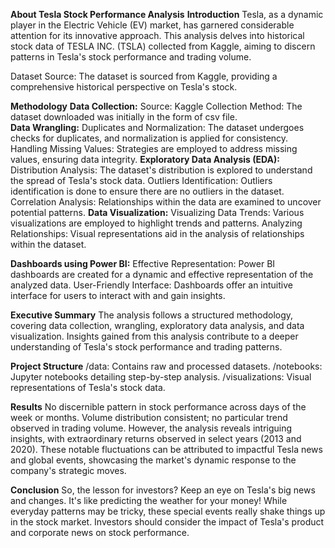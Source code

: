 **About Tesla Stock Performance Analysis**
**Introduction**
Tesla, as a dynamic player in the Electric Vehicle (EV) market, has garnered considerable attention for its innovative approach. This analysis delves into historical stock data of TESLA INC. (TSLA) collected from Kaggle, aiming to discern patterns in Tesla's stock performance and trading volume.

Dataset Source: The dataset is sourced from Kaggle, providing a comprehensive historical perspective on Tesla's stock.

**Methodology**
**Data Collection:**
Source: Kaggle
Collection Method: The dataset downloaded was initially in the form of csv file.  
**Data Wrangling:**
Duplicates and Normalization: The dataset undergoes checks for duplicates, and normalization is applied for consistency.
Handling Missing Values: Strategies are employed to address missing values, ensuring data integrity.
**Exploratory Data Analysis (EDA):**
Distribution Analysis: The dataset's distribution is explored to understand the spread of Tesla's stock data.
Outliers Identification: Outliers identification is done to ensure there are no outliers in the dataset. 
Correlation Analysis: Relationships within the data are examined to uncover potential patterns.
**Data Visualization:**
Visualizing Data Trends: Various visualizations are employed to highlight trends and patterns.
Analyzing Relationships: Visual representations aid in the analysis of relationships within the dataset.

**Dashboards using Power BI:**
Effective Representation: Power BI dashboards are created for a dynamic and effective representation of the analyzed data.
User-Friendly Interface: Dashboards offer an intuitive interface for users to interact with and gain insights.

**Executive Summary**
The analysis follows a structured methodology, covering data collection, wrangling, exploratory data analysis, and data visualization. Insights gained from this analysis contribute to a deeper understanding of Tesla's stock performance and trading patterns.

**Project Structure**
/data: Contains raw and processed datasets.
/notebooks: Jupyter notebooks detailing step-by-step analysis.
/visualizations: Visual representations of Tesla's stock data.

**Results**
No discernible pattern in stock performance across days of the week or months.
Volume distribution consistent; no particular trend observed in trading volume.
However, the analysis reveals intriguing insights, with extraordinary returns observed in select years (2013 and 2020). These notable fluctuations can be attributed to impactful Tesla news and global events, showcasing the market's dynamic response to the company's strategic moves.

**Conclusion**
So, the lesson for investors? Keep an eye on Tesla's big news and changes. It's like predicting the weather for your money!  While everyday patterns may be tricky, these special events really shake things up in the stock market.
 Investors should consider the impact of Tesla's product and corporate news on stock performance.

